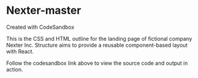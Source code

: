 # Nexter-master
Created with CodeSandbox

This is the CSS and HTML outline for the landing page of fictional company Nexter Inc. Structure aims to provide a reusable component-based layout with React.

Follow the codesandbox link above to view the source code and output in action.
